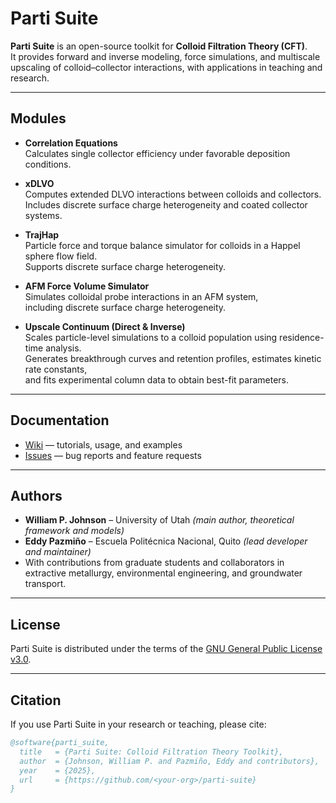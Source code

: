 # Parti Suite

**Parti Suite** is an open-source toolkit for **Colloid Filtration Theory (CFT)**.  
It provides forward and inverse modeling, force simulations, and multiscale upscaling of colloid–collector interactions, with applications in teaching and research.

---

## Modules

- **Correlation Equations**  
  Calculates single collector efficiency under favorable deposition conditions.

- **xDLVO**  
  Computes extended DLVO interactions between colloids and collectors.  
  Includes discrete surface charge heterogeneity and coated collector systems.

- **TrajHap**  
  Particle force and torque balance simulator for colloids in a Happel sphere flow field.  
  Supports discrete surface charge heterogeneity.

- **AFM Force Volume Simulator**  
  Simulates colloidal probe interactions in an AFM system,  
  including discrete surface charge heterogeneity.

- **Upscale Continuum (Direct & Inverse)**  
  Scales particle-level simulations to a colloid population using residence-time analysis.  
  Generates breakthrough curves and retention profiles, estimates kinetic rate constants,  
  and fits experimental column data to obtain best-fit parameters.

---

## Documentation
- [Wiki](https://github.com/<your-org>/parti-suite/wiki) — tutorials, usage, and examples  
- [Issues](https://github.com/<your-org>/parti-suite/issues) — bug reports and feature requests  

---

## Authors
- **William P. Johnson** – University of Utah *(main author, theoretical framework and models)*  
- **Eddy Pazmiño** – Escuela Politécnica Nacional, Quito *(lead developer and maintainer)*  
- With contributions from graduate students and collaborators in extractive metallurgy, environmental engineering, and groundwater transport.  

---

## License
Parti Suite is distributed under the terms of the [GNU General Public License v3.0](LICENSE).

---

## Citation
If you use Parti Suite in your research or teaching, please cite:

```bibtex
@software{parti_suite,
  title   = {Parti Suite: Colloid Filtration Theory Toolkit},
  author  = {Johnson, William P. and Pazmiño, Eddy and contributors},
  year    = {2025},
  url     = {https://github.com/<your-org>/parti-suite}
}
